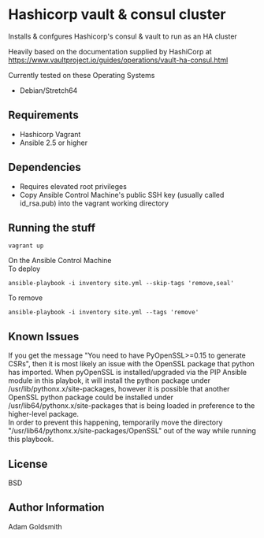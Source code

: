 Hashicorp vault & consul cluster
================================

Installs & confgures Hashicorp's consul & vault to run as an HA cluster

Heavily based on the documentation supplied by HashiCorp at <https://www.vaultproject.io/guides/operations/vault-ha-consul.html>

Currently tested on these Operating Systems
* Debian/Stretch64

Requirements
------------

* Hashicorp Vagrant
* Ansible 2.5 or higher

Dependencies
------------

* Requires elevated root privileges
* Copy Ansible Control Machine's public SSH key (usually called id_rsa.pub) into the vagrant working directory

Running the stuff
-----------------

```
vagrant up
```

On the Ansible Control Machine  
To deploy

```
ansible-playbook -i inventory site.yml --skip-tags 'remove,seal'
```
To remove

```
ansible-playbook -i inventory site.yml --tags 'remove'
```

Known Issues
------------

If you get the message "You need to have PyOpenSSL>=0.15 to generate CSRs", then it is most likely an issue with the OpenSSL package that python has imported. When pyOpenSSL is installed/upgraded via the PIP Ansible module in this playbok, it will install the python package under /usr/lib/pythonx.x/site-packages, however it is possible that another OpenSSL python package could be installed under /usr/lib64/pythonx.x/site-packages that is being loaded in preference to the higher-level package.  
In order to prevent this happening, temporarily move the directory "/usr/lib64/pythonx.x/site-packages/OpenSSL" out of the way while running this playbook.  

License
-------

BSD

Author Information
------------------

Adam Goldsmith

